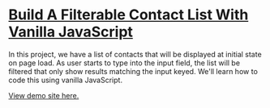# [Build A Filterable Contact List With Vanilla JavaScript](https://www.youtube.com/watch?v=G1eW3Oi6uoc)

In this project, we have a list of contacts that will be displayed at initial state on page load. As user starts to type into the input field, the list will be filtered that only show results matching the input keyed. We'll learn how to code this using vanilla JavaScript.

[View demo site here.](https://webdevtuts.github.io/filterable_contact_list/)
